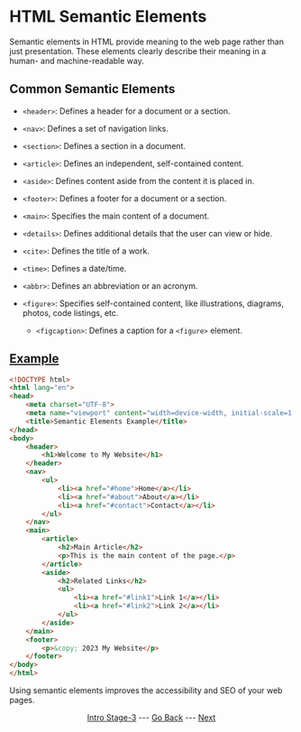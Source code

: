 # HTML Semantic Elements

Semantic elements in HTML provide meaning to the web page rather than just presentation. These elements clearly describe their meaning in a human- and machine-readable way.

## Common Semantic Elements

- `<header>`: Defines a header for a document or a section.

- `<nav>`: Defines a set of navigation links.

- `<section>`: Defines a section in a document.

- `<article>`: Defines an independent, self-contained content.

- `<aside>`: Defines content aside from the content it is placed in.

- `<footer>`: Defines a footer for a document or a section.

- `<main>`: Specifies the main content of a document.

- `<details>`: Defines additional details that the user can view or hide.

- `<cite>`: Defines the title of a work.

- `<time>`: Defines a date/time.

- `<abbr>`: Defines an abbreviation or an acronym.

- `<figure>`: Specifies self-contained content, like illustrations, diagrams, photos, code listings, etc.
    - `<figcaption>`: Defines a caption for a `<figure>` element.

## [Example](/Stage-3/documents/semantic.html)

```html
<!DOCTYPE html>
<html lang="en">
<head>
    <meta charset="UTF-8">
    <meta name="viewport" content="width=device-width, initial-scale=1.0">
    <title>Semantic Elements Example</title>
</head>
<body>
    <header>
        <h1>Welcome to My Website</h1>
    </header>
    <nav>
        <ul>
            <li><a href="#home">Home</a></li>
            <li><a href="#about">About</a></li>
            <li><a href="#contact">Contact</a></li>
        </ul>
    </nav>
    <main>
        <article>
            <h2>Main Article</h2>
            <p>This is the main content of the page.</p>
        </article>
        <aside>
            <h2>Related Links</h2>
            <ul>
                <li><a href="#link1">Link 1</a></li>
                <li><a href="#link2">Link 2</a></li>
            </ul>
        </aside>
    </main>
    <footer>
        <p>&copy; 2023 My Website</p>
    </footer>
</body>
</html>
```

Using semantic elements improves the accessibility and SEO of your web pages.

<div align="center">

[Intro Stage-3](/Stage-3/) --- [Go Back](/Stage-3/Entities.md)  ---  [Next](/Stage-3/Multi-Media-Elements.md)

</div>